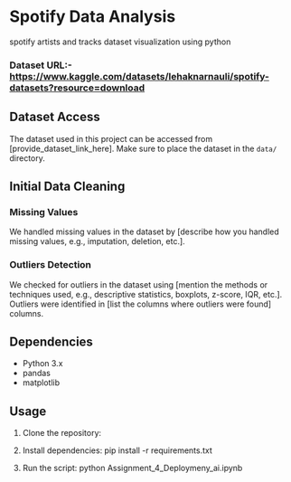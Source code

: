 # Spotify Data Analysis
spotify artists and tracks dataset visualization using python

### Dataset URL:- https://www.kaggle.com/datasets/lehaknarnauli/spotify-datasets?resource=download

## Dataset Access
The dataset used in this project can be accessed from [provide_dataset_link_here]. Make sure to place the dataset in the `data/` directory.

## Initial Data Cleaning
### Missing Values
We handled missing values in the dataset by [describe how you handled missing values, e.g., imputation, deletion, etc.].

### Outliers Detection
We checked for outliers in the dataset using [mention the methods or techniques used, e.g., descriptive statistics, boxplots, z-score, IQR, etc.]. Outliers were identified in [list the columns where outliers were found] columns.

## Dependencies
- Python 3.x
- pandas
- matplotlib

## Usage
1. Clone the repository:

3. Install dependencies:
pip install -r requirements.txt

3. Run the script:
python Assignment_4_Deploymeny_ai.ipynb


